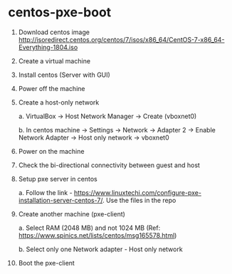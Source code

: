 # centos-pxe-boot

1. Download centos image http://isoredirect.centos.org/centos/7/isos/x86_64/CentOS-7-x86_64-Everything-1804.iso
2. Create a virtual machine
3. Install centos (Server with GUI)
4. Power off the machine
5. Create a host-only network

    a. VirtualBox -> Host Network Manager -> Create (vboxnet0)
    
    b. In centos machine -> Settings -> Network -> Adapter 2 -> Enable Network Adapter -> Host only network -> vboxnet0
    
6. Power on the machine
7. Check the bi-directional connectivity between guest and host
8. Setup pxe server in centos

    a. Follow the link - https://www.linuxtechi.com/configure-pxe-installation-server-centos-7/. Use the files in the repo
  
9. Create another machine (pxe-client)
    
    a. Select RAM (2048 MB) and not 1024 MB (Ref: https://www.spinics.net/lists/centos/msg165578.html)
  
    b. Select only one Network adapter - Host only network
  
10. Boot the pxe-client
